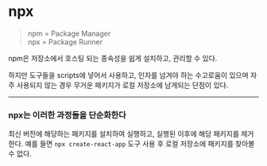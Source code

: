 # npx

> npm = Package Manager <br>
> npx = Package Runner

npm은 저장소에서 호스팅 되는 종속성을 쉽게 설치하고, 관리할 수 있다.

하지만 도구들을 scripts에 넣어서 사용하고, 인자를 넘겨야 하는 수고로움이 있으며
자주 사용되지 않는 경우 무거운 패키지가 로컬 저장소에 남게되는 단점이 있다.

---

### npx는 이러한 과정들을 단순화한다

최신 버전에 해당하는 패키지를 설치하여 실행하고, 실행된 이후에 해당 패키지를 제거한다. 예를 들면 `npx create-react-app` 도구 사용 후 로컬 저장소에 패키지를 찾아볼 수 없다.
